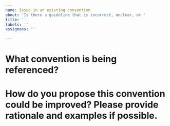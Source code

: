 ```yaml
---
name: Issue in an existing convention
about: 'Is there a guideline that is incorrect, unclear, or '
title: ''
labels: ''
assignees: ''

---
```


# What convention is being referenced?

# How do you propose this convention could be improved? Please provide rationale and examples if possible.
